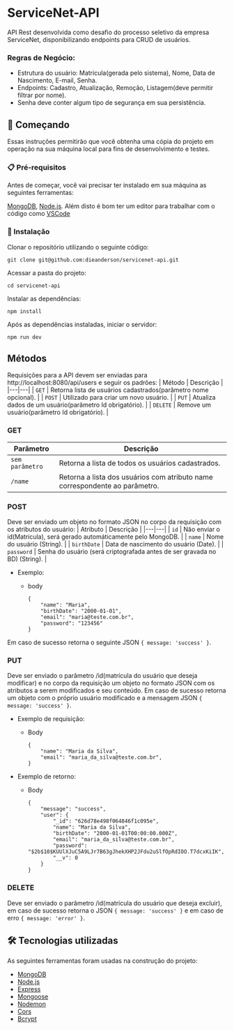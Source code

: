 # ServiceNet-API

API Rest desenvolvida como desafio do processo seletivo da empresa ServiceNet, disponibilizando endpoints para CRUD de usuários.

### Regras de Negócio:
- Estrutura do usuário: Matrícula(gerada pelo sistema), Nome, Data de Nascimento, E-mail, Senha.
- Endpoints: Cadastro, Atualização, Remoção, Listagem(deve permitir filtrar por nome).
- Senha deve conter algum tipo de segurança em sua persistência.

## 🚀 Começando

Essas instruções permitirão que você obtenha uma cópia do projeto em operação na sua máquina local para fins de desenvolvimento e testes.

### 📋 Pré-requisitos

Antes de começar, você vai precisar ter instalado em sua máquina as seguintes ferramentas:

[MongoDB](https://www.mongodb.com/), [Node.js](https://nodejs.org/). 
Além disto é bom ter um editor para trabalhar com o código como [VSCode](https://code.visualstudio.com/)

### 🔧 Instalação

Clonar o repositório utilizando o seguinte código:

```
git clone git@github.com:dieanderson/servicenet-api.git
```

Acessar a pasta do projeto:

```
cd servicenet-api
```

Instalar as dependências:

```
npm install
```

Após as dependências instaladas, iniciar o servidor:

```
npm run dev
```

## Métodos
Requisições para a API devem ser enviadas para http://localhost:8080/api/users e seguir os padrões:
| Método | Descrição |
|---|---|
| `GET` | Retorna lista de usuários cadastrados(parâmetro nome opcional). |
| `POST` | Utilizado para criar um novo usuário. |
| `PUT` | Atualiza dados de um usuário(parâmetro Id obrigatório). |
| `DELETE` | Remove um usuário(parâmetro Id obrigatório). |

### GET
| Parâmetro | Descrição |
|---|---|
| `sem parâmetro` | Retorna a lista de todos os usuários cadastrados. |
| `/name` | Retorna a lista dos usuários com atributo name correspondente ao parâmetro. |

### POST
Deve ser enviado um objeto no formato JSON no corpo da requisição com os atributos do usuário:
| Atributo | Descrição |
|---|---|
| `id` | Não enviar o id(Matricula), será gerado automáticamente pelo MongoDB. |
| `name` | Nome do usuário (String). |
| `birthDate` | Data de nascimento do usuário (Date). |
| `password` | Senha do usuário (será criptografada antes de ser gravada no BD) (String). |

+ Exemplo:

    + body
        ```
        {
            "name": "Maria",
            "birthDate": "2000-01-01",
            "email": "maria@teste.com.br",
            "password": "123456"
        }
        ```

Em caso de sucesso retorna o seguinte JSON ```{ message: 'success' }```.

### PUT
Deve ser enviado o parâmetro /id(matrícula do usuário que deseja modificar) e no corpo da requisição um objeto no formato JSON com os atributos a serem modificados e seu conteúdo. Em caso de sucesso retorna um objeto com o próprio usuário modificado e a mensagem JSON ```{ message: 'success' }```.

+ Exemplo de requisição:

    + Body
        ```
        {
            "name": "Maria da Silva",
            "email": "maria_da_silva@teste.com.br",
        }
        ```

+ Exemplo de retorno:

    + Body
        ```
        {
            "message": "success",
            "user": {
                "_id": "626d78e498f064846f1c095e",
                "name": "Maria da Silva",
                "birthDate": "2000-01-01T00:00:00.000Z",
                "email": "maria_da_silva@teste.com.br",
                "password": "$2b$10$KUUlXJuC5A9LJr7B63gJhekXHP2JFdu2uSlfOpRdIOO.T7dcxKiIK",
                "__v": 0
            }
        }
        ```

### DELETE
Deve ser enviado o parâmetro /id(matrícula do usuário que deseja excluir), em caso de sucesso retorna o JSON ```{ message: 'success' }``` e em caso de erro ```{ message: 'error' }```.

## 🛠️ Tecnologias utilizadas

As seguintes ferramentas foram usadas na construção do projeto:

- [MongoDB](https://www.mongodb.com/)
- [Node.js](https://nodejs.org/)
- [Express](https://expressjs.com/pt-br/)
- [Mongoose](https://mongoosejs.com/)
- [Nodemon](https://nodemon.io/)
- [Cors](https://developer.mozilla.org/pt-BR/docs/Web/HTTP/CORS)
- [Bcrypt](https://www.npmjs.com/package/bcrypt)

